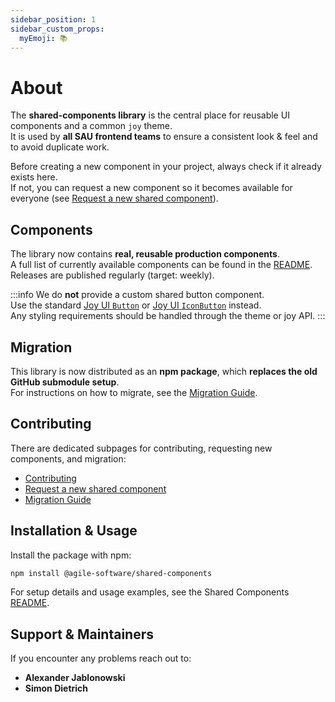 ```yaml
---
sidebar_position: 1
sidebar_custom_props:
  myEmoji: 📚
---
```


# About

The **shared-components library** is the central place for reusable UI components and a common `joy` theme.  
It is used by **all SAU frontend teams** to ensure a consistent look & feel and to avoid duplicate work.

Before creating a new component in your project, always check if it already exists here.  
If not, you can request a new component so it becomes available for everyone (see [Request a new shared component](./request-shared-component.md)).

## Components

The library now contains **real, reusable production components**.  
A full list of currently available components can be found in the [README](https://github.com/Agile-Software-Engineering-25/shared-components).  
Releases are published regularly (target: weekly).

:::info
We do **not** provide a custom shared button component.  
Use the standard [Joy UI `Button`](https://mui.com/joy-ui/react-button/) or [Joy UI `IconButton`](https://mui.com/joy-ui/react-button/#icon-button) instead.  
Any styling requirements should be handled through the theme or joy API.
:::

## Migration

This library is now distributed as an **npm package**, which **replaces the old GitHub submodule setup**.  
For instructions on how to migrate, see the [Migration Guide](./migration-guide.md).

## Contributing

There are dedicated subpages for contributing, requesting new components, and migration:

- [Contributing](./developing.md)  
- [Request a new shared component](./request-shared-component.md)  
- [Migration Guide](./migration-guide.md)  

## Installation & Usage

Install the package with npm:

```bash
npm install @agile-software/shared-components
```

For setup details and usage examples, see the Shared Components [README](https://github.com/Agile-Software-Engineering-25/shared-components).

## Support & Maintainers

If you encounter any problems reach out to:  
- **Alexander Jablonowski**  
- **Simon Dietrich**
